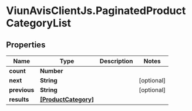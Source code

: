 # ViunAvisClientJs.PaginatedProductCategoryList

## Properties

| Name         | Type                                        | Description | Notes      |
| ------------ | ------------------------------------------- | ----------- | ---------- |
| **count**    | **Number**                                  |             |
| **next**     | **String**                                  |             | [optional] |
| **previous** | **String**                                  |             | [optional] |
| **results**  | [**[ProductCategory]**](ProductCategory.md) |             |
